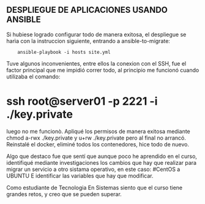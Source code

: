 DESPLIEGUE DE APLICACIONES USANDO ANSIBLE
-------------------------------------------
Si hubiese logrado configurar todo de manera exitosa, el despliegue se harìa con la instruccion siguiente, entrando a ansible-to-migrate:

        ansible-playbook -i hosts site.yml 
        

Tuve algunos inconvenientes, entre ellos la conexion con el SSH, fue el factor principal que me impidió correr todo,
al principio me funcionó cuando utilizaba el comando:

# ssh root@server01 -p 2221 -i ./key.private

luego no me funcionò. Apliqué los permisos de manera exitosa mediante chmod a-rwx ./key.private y u+rw ./key.private
pero al final no arrancó. Reinstalé el docker, eliminé todos los contenedores, hice todo de nuevo.

Algo que destaco fue que sentí que aunque poco he aprendido en el curso, identifiqué mediante investigaciones 
los cambios que hay que realizar para migrar un servicio a otro sistama operativo, en este caso:
#CentOS a UBUNTU
E identificar las variables que hay que modificar.

Como estudiante de Tecnologia En Sistemas siento que el curso tiene grandes retos, y creo que se pueden superar.


